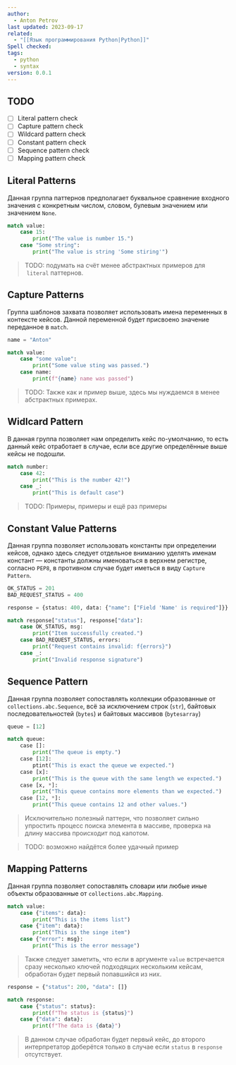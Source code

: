 ```yaml
---
author:
  - Anton Petrov
last updated: 2023-09-17
related:
  - "[[Язык программирования Python|Python]]"
Spell checked: 
tags:
  - python
  - syntax
version: 0.0.1
---
```

## TODO

- [ ] Literal pattern check
- [ ] Capture pattern check
- [ ] Wildcard pattern check
- [ ] Constant pattern check
- [ ] Sequence pattern check
- [ ] Mapping pattern check

## Literal Patterns

Данная группа паттернов предполагает буквальное сравнение входного значения с конкретным числом, словом, булевым значением или значением `None`.

```Python
match value:
	case 15:
		print("The value is number 15.")
	case "Some string":
		print("The value is string 'Some stiring'")
```

> TODO: подумать на счёт менее абстрактных примеров для  `literal` паттернов.

## Capture Patterns

Группа шаблонов захвата позволяет использовать имена переменных в контексте кейсов. Данной переменной будет присвоено значение переданное в  `match`.

```Python
name = "Anton"

match value:
	case "some value":
		print("Some value sting was passed.")
	case name:
		print(f"{name} name was passed")
```

> TODO: Также как и пример выше, здесь мы нуждаемся в менее абстрактных примерах.

## Widlcard Pattern

В данная группа позволяет нам определить кейс по-умолчанию, то есть данный кейс отработает в случае, если все другие определённые выше кейсы не подошли.

```Python
match number:
	case 42:
		print("This is the number 42!")
	case _:
		print("This is default case")
```

> TODO: Примеры, примеры и ещё раз примеры

## Constant Value Patterns

Данная группа позволяет использовать константы при определении кейсов, однако здесь следует отдельное вниманию уделять именам констант — константы должны именоваться в верхнем регистре, согласно `PEP8`, в противном случае будет иметься в виду `Capture Pattern`.

```Python
OK_STATUS = 201
BAD_REQUEST_STATUS = 400

response = {status: 400, data: {"name": ["Field 'Name' is required"]}}

match response["status"], response["data"]:
	case OK_STATUS, msg:
		print("Item successfully created.")
	case BAD_REQUEST_STATUS, errors:
		print("Request contains invalid: f{errors}")
	case _:
		print("Invalid response signature")
```

## Sequence Pattern

Данная группа позволяет сопоставлять коллекции образованные от `collections.abc.Sequence`, всё за исключением строк (`str`), байтовых последовательностей (`bytes`) и байтовых массивов (`bytesarray`)

```Python
queue = [12]

match queue:
	case []:
		print("The queue is empty.")
	case [12]:
		ptint("This is exact the queue we expected.")
	case [x]:
		print("This is the queue with the same length we expected.")
	case [x, *]:
		print("This queue contains more elements than we expected.")
	case [12, *]:
		print("This queue contains 12 and other values.")
```

> Исключительно полезный паттерн, что позволяет сильно упростить процесс поиска элемента в массиве, проверка на длину массива происходит под капотом.

> TODO: возможно найдётся более удачный пример

## Mapping Patterns

Данная группа позволяет сопоставлять словари или любые иные объекты образованные от `collections.abc.Mapping`.

```Python
match value:
	case {"items": data}:
		print("This is the items list")
	case {"item": data}:
		print("This is the singe item")
	case {"error": msg}:
		print("This is the error message")
```

> Также следует заметить, что если в аргументе `value` встречается сразу несколько ключей подходящих нескольким кейсам, обработан будет первый попавшийся из них.

```Python
response = {"status": 200, "data": []}

match response:
	case {"status": status}:
		print(f"The status is {status}")
	case {"data": data}:
		print(f"The data is {data}")
```

> В данном случае обработан будет первый кейс, до второго интерпретатор доберётся только в случае если `status` в `response` отсутствует.


